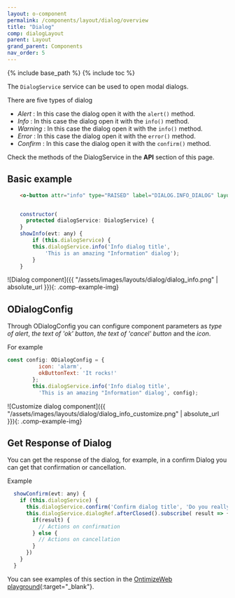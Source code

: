 ```yaml
---
layout: o-component
permalink: /components/layout/dialog/overview
title: "Dialog"
comp: dialogLayout
parent: Layout
grand_parent: Components
nav_order: 5
---
```


{% include base_path %}
{% include toc %}

The `DialogService` service can be used to open modal dialogs.

There are five types of dialog
- *Alert* : In this case the dialog open it with the `alert()` method.
- *Info* : In this case the dialog open it with the `info()` method.
- *Warning* : In this case the dialog open it with the `info()` method.
- *Error* : In this case the dialog open it with the `error()` method.
- *Confirm* : In this case the dialog open it with the `confirm()` method.

Check the methods of the DialogService in the **API** section of this page.

## Basic example
```html
    <o-button attr="info" type="RAISED" label="DIALOG.INFO_DIALOG" layout-padding (click)="showInfo($event)"></o-button>
```
```js

    constructor(
      protected dialogService: DialogService) {
    }
    showInfo(evt: any) {
        if (this.dialogService) {
        this.dialogService.info('Info dialog title',
            'This is an amazing "Information" dialog');
        }
    }


```



![Dialog component]({{ "/assets/images/layouts/dialog/dialog_info.png" | absolute_url }}){: .comp-example-img}


## ODialogConfig

Through ODialogConfig you can configure component parameters as *type of alert*, *the text of 'ok' button*, *the text of 'cancel' button* and the *icon*.


For example
```js
const config: ODialogConfig = {
          icon: 'alarm',
          okButtonText: 'It rocks!'
        };
        this.dialogService.info('Info dialog title',
          'This is an amazing "Information" dialog', config);
```

![Customize dialog component]({{ "/assets/images/layouts/dialog/dialog_info_customize.png" | absolute_url }}){: .comp-example-img}


## Get Response of Dialog

You can get the response of the dialog, for example, in a confirm Dialog you can get that confirmation or cancellation.

Example
```js
  showConfirm(evt: any) {
    if (this.dialogService) {
      this.dialogService.confirm('Confirm dialog title', 'Do you really want to accept?');
      this.dialogService.dialogRef.afterClosed().subscribe( result => {
        if(result) {
          // Actions on confirmation
        } else {
          // Actions on cancellation
        }
      })
    }
  }
```

You can see examples of this section in the [OntimizeWeb playground]({{site.playgroundurl}}/main/modals/dialogs){:target="_blank"}.